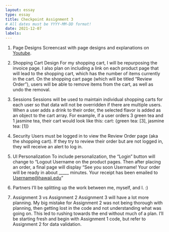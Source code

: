 ```yaml
---
layout: essay
type: essay
title: Checkpoint Assignment 3
# All dates must be YYYY-MM-DD format!
date: 2021-12-07
labels:
---
```


1. Page Designs
Screencast with page designs and explanations on <a href="https://youtu.be/1cSgzYPL04Y">Youtube</a>.

2. Shopping Cart Design
	For my shopping cart, I will be repurposing the invoice page. I also plan on including a link on each product page that will lead to the shopping cart, which has the number of items currently in the cart. On the shopping cart page (which will be titled “Review Order”), users will be able to remove items from the cart, as well as undo the removal.

3. Sessions
	Sessions will be used to maintain individual shopping carts for each user so that data will not be overridden if there are multiple users. When a user adds a drink to their order, the selected flavor is added as an object to the cart array. For example, if a user orders 3 green tea and 1 jasmine tea, their cart would look like this:
        cart: {green tea: [3], jasmine tea: [1]}

4. Security
    Users must be logged in to view the Review Order page (aka the shopping cart). If they try to review their order but are not logged in, they will receive an alert to log in. 

5. UI Personalization
	To include personalization, the “Login” button will change to “Logout Username on the product pages. Then after placing an order, a final page will display “See you soon Username! Your order will be ready in about _____ minutes. Your receipt has been emailed to Username@hawaii.edu”

6. Partners
    I’ll be splitting up the work between me, myself, and I. :)

7. Assignment 3 vs Assignment 2
	Assignment 3 will have a lot more planning. My big mistake for Assignment 2 was not being thorough with planning, then getting lost in the code and not understanding what was going on. This led to rushing towards the end without much of a plan. I’ll be starting fresh and begin with Assignment 1 code, but refer to Assignment 2 for data validation.